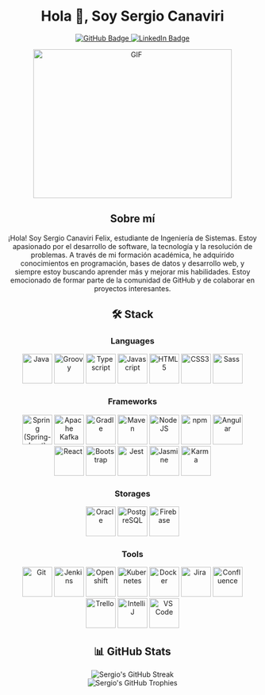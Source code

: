 <h1 align="center">Hola 👋, Soy Sergio Canaviri</h1>

<p align="center">
  <a href="https://github.com/SergioCanaviri">
    <img src="https://img.shields.io/github/followers/SergioCanaviri?label=Followers&style=social" alt="GitHub Badge">
  </a>
  <a href="https://www.linkedin.com/in/sergiocanaviri/">
    <img src="https://img.shields.io/badge/-LinkedIn-blue?style=flat&logo=Linkedin&logoColor=white" alt="LinkedIn Badge">
  </a>
</p>

<div align="center">
  <img src="https://media.giphy.com/media/SWoSkN6DxTszqIKEqv/giphy.gif" alt="GIF" height="300" width="400">
</div>

<h2 align="center">Sobre mí</h2>

<p align="center">
  ¡Hola! Soy Sergio Canaviri Felix, estudiante de Ingeniería de Sistemas. Estoy apasionado por el desarrollo de software, la tecnología y la resolución de problemas. A través de mi formación académica, he adquirido conocimientos en programación, bases de datos y desarrollo web, y siempre estoy buscando aprender más y mejorar mis habilidades. Estoy emocionado de formar parte de la comunidad de GitHub y de colaborar en proyectos interesantes.
</p>

<h2 align="center">🛠️ Stack</h2>

<h3 align="center">Languages</h3>
<p align="center">
  <img src="https://cdn.jsdelivr.net/gh/devicons/devicon/icons/java/java-original-wordmark.svg" width="60px" alt="Java">
  <img src="https://cdn.jsdelivr.net/gh/devicons/devicon/icons/groovy/groovy-original.svg" width="60px" alt="Groovy">
  <img src="https://cdn.jsdelivr.net/gh/devicons/devicon/icons/typescript/typescript-original.svg" width="60px" alt="Typescript">
  <img src="https://cdn.jsdelivr.net/gh/devicons/devicon/icons/javascript/javascript-original.svg" width="60px" alt="Javascript">
  <img src="https://cdn.jsdelivr.net/gh/devicons/devicon/icons/html5/html5-original-wordmark.svg" width="60px" alt="HTML5">
  <img src="https://cdn.jsdelivr.net/gh/devicons/devicon/icons/css3/css3-original-wordmark.svg" width="60px" alt="CSS3">
  <img src="https://cdn.jsdelivr.net/gh/devicons/devicon/icons/sass/sass-original.svg" width="60px" alt="Sass">
</p>

<h3 align="center">Frameworks</h3>
<p align="center">
  <img src="https://cdn.jsdelivr.net/gh/devicons/devicon/icons/spring/spring-original-wordmark.svg" width="60px" alt="Spring (Spring-boot)">
  <img src="https://cdn.jsdelivr.net/gh/devicons/devicon/icons/apachekafka/apachekafka-original-wordmark.svg" width="60px" alt="Apache Kafka">
  <img src="https://cdn.jsdelivr.net/gh/devicons/devicon/icons/gradle/gradle-plain-wordmark.svg" width="60px" alt="Gradle">
  <img src="https://logodix.com/logo/699172.png" width="60px" alt="Maven">
  <img src="https://cdn.jsdelivr.net/gh/devicons/devicon/icons/nodejs/nodejs-original-wordmark.svg" width="60px" alt="NodeJS">
  <img src="https://cdn.jsdelivr.net/gh/devicons/devicon/icons/npm/npm-original-wordmark.svg" width="60px" alt="npm">
  <img src="https://cdn.jsdelivr.net/gh/devicons/devicon/icons/angularjs/angularjs-original.svg" width="60px" alt="Angular">
  <img src="https://cdn.jsdelivr.net/gh/devicons/devicon/icons/react/react-original-wordmark.svg" width="60px" alt="React">
  <img src="https://cdn.jsdelivr.net/gh/devicons/devicon/icons/bootstrap/bootstrap-plain-wordmark.svg" width="60px" alt="Bootstrap">
  <img src="https://cdn.jsdelivr.net/gh/devicons/devicon/icons/jest/jest-plain.svg" width="60px" alt="Jest">
  <img src="https://cdn.jsdelivr.net/gh/devicons/devicon/icons/jasmine/jasmine-plain-wordmark.svg" width="60px" alt="Jasmine">
  <img src="https://cdn.jsdelivr.net/gh/devicons/devicon/icons/karma/karma-original.svg" width="60px" alt="Karma">
</p>

<h3 align="center">Storages</h3>
<p align="center">
  <img src="https://cdn.jsdelivr.net/gh/devicons/devicon/icons/oracle/oracle-original.svg" width="60px" alt="Oracle">
  <img src="https://cdn.jsdelivr.net/gh/devicons/devicon/icons/postgresql/postgresql-original-wordmark.svg" width="60px" alt="PostgreSQL">
  <img src="https://cdn.jsdelivr.net/gh/devicons/devicon/icons/firebase/firebase-plain-wordmark.svg" width="60px" alt="Firebase">
</p>

<h3 align="center">Tools</h3>
<p align="center">
  <img src="https://cdn.jsdelivr.net/gh/devicons/devicon/icons/github/github-original-wordmark.svg" width="60px" alt="Git">
  <img src="https://cdn.jsdelivr.net/gh/devicons/devicon/icons/jenkins/jenkins-original.svg" width="60px" alt="Jenkins">
  <img src="https://static.wixstatic.com/media/778dda_9e3bec106a7f4c85b5526ddcf35226cf~mv2.png" width="60px" alt="Openshift">
  <img src="https://cdn.jsdelivr.net/gh/devicons/devicon/icons/kubernetes/kubernetes-plain-wordmark.svg" width="60px" alt="Kubernetes">
  <img src="https://cdn.jsdelivr.net/gh/devicons/devicon/icons/docker/docker-original-wordmark.svg" width="60px" alt="Docker">
  <img src="https://cdn.jsdelivr.net/gh/devicons/devicon/icons/jira/jira-original-wordmark.svg" width="60px" alt="Jira">
  <img src="https://cdn.jsdelivr.net/gh/devicons/devicon/icons/confluence/confluence-original-wordmark.svg" width="60px" alt="Confluence">
  <img src="https://cdn.jsdelivr.net/gh/devicons/devicon/icons/trello/trello-plain-wordmark.svg" width="60px" alt="Trello">
  <img src="https://upload.wikimedia.org/wikipedia/commons/thumb/9/9c/IntelliJ_IDEA_Icon.svg/512px-IntelliJ_IDEA_Icon.svg.png" width="60px" alt="IntelliJ">
  <img src="https://cdn.jsdelivr.net/gh/devicons/devicon/icons/vscode/vscode-original-wordmark.svg" width="60px" alt="VS Code">
</p>

<h2 align="center">📊 GitHub Stats</h2>

<div align="center">
  <img src="https://github-readme-streak-stats.herokuapp.com/?user=SergioCanaviri&theme=dark" alt="Sergio's GitHub Streak">
</div>

<div align="center">
  <img src="https://github-profile-trophy.vercel.app/?username=SergioCanaviri&theme=darkhub" alt="Sergio's GitHub Trophies">
</div>


